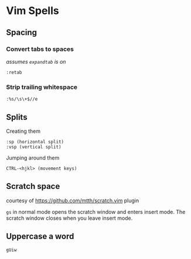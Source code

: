 # Vim Spells

## Spacing

### Convert tabs to spaces
*assumes `expandtab` is on*

```
:retab
```

### Strip trailing whitespace
```
:%s/\s\+$//e
```

## Splits

Creating them
```
:sp (horizontal split)
:vsp (vertical split)
```

Jumping around them
```
CTRL-<hjkl> (movement keys)
```

## Scratch space

courtesy of https://github.com/mtth/scratch.vim plugin

`gs` in normal mode opens the scratch window and enters insert mode. The scratch window closes when you leave insert mode.

## Uppercase a word
```
gUiw
```

